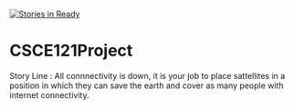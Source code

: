 [![Stories in Ready](https://badge.waffle.io/Esparza2019/CSCE121Project.png?label=ready&title=Ready)](https://waffle.io/Esparza2019/CSCE121Project)
# CSCE121Project

Story Line :
All connnectivity is down, it is your job to place sattellites in a position in which they can save the earth and cover as many people with internet connectivity. 
